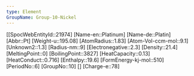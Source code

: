 ```yaml
---
type: Element
GroupName: Group-10-Nickel
---
```

[[SpocWebEntityId::21974]
[Name-en::Platinum]
[Name-de::Platin]
[Abbr::Pt]
[Weight-u::195.08]
[AtomRadius::1.83]
[Atom-Vol-ccm-mol::9.1]
[Unknown2::1.3]
[Radius-nm::9]
[Electronegative::2.3]
[Density::21.4]
[MeltingPoint::0]
[BoilingPoint::3827]
[HeatCapacity::0.13]
[HeatConduct::0.716]
[Enthalpy::19.6]
[FormEnergy-kj-mol::510]
[PeriodNo::6]
[GroupNo::10]
[]
[Charge-e::78]

